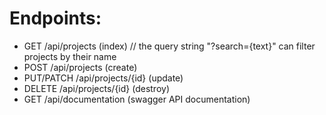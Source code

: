 # Endpoints:
* GET /api/projects (index) // the query string "?search={text}" can filter projects by their name
* POST /api/projects (create)
* PUT/PATCH /api/projects/{id} (update)
* DELETE /api/projects/{id} (destroy)
* GET /api/documentation (swagger API documentation)
